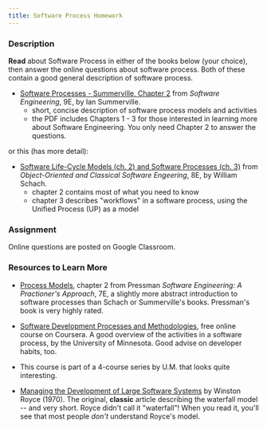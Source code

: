 ```yaml
---
title: Software Process Homework
---
```


### Description

**Read** about Software Process in either of the books below (your choice),
then answer the online questions about software process.
Both of these contain a good general description of software process.

* [Software Processes - Summerville, Chapter 2][summerville] from *Software Engineering*, 9E, by Ian Summerville.
  - short, concise description of software process models and activities
  - the PDF includes Chapters 1 - 3 for those interested in learning more about Software Engineering. You only need Chapter 2 to answer the questions.

or this (has more detail):

* [Software Life-Cycle Models (ch. 2) and Software Processes (ch. 3)][schach] from *Object-Oriented and Classical Software Engeering*, 8E, by William Schach.
  - chapter 2 contains most of what you need to know
  - chapter 3 describes "workflows" in a software process, using the Unified Process (UP) as a model


### Assignment

Online questions are posted on Google Classroom.


### Resources to Learn More

* [Process Models][pressman], chapter 2 from Pressman *Software Engineering: A Practioner's Approach*, 7E, a slightly more abstract introduction to software processes than Schach or Summerville's books. Pressman's book is very highly rated.

* [Software Development Processes and Methodologies](https://www.coursera.org/learn/software-processes/), free online course on Coursera.  A good overview of the activities in a software process, by the University of Minnesota. Good advise on developer habits, too.
 * This course is part of a 4-course series by U.M. that looks quite interesting.

* [Managing the Development of Large Software Systems][royce] by Winston Royce (1970).  The original, **classic** article describing the waterfall model -- and very short. Royce didn't call it "waterfall"! When you read it, you'll see that most people *don't* understand Royce's model.

[summerville]: https://cpske.github.io/ISP/resources/Software-Process-Summerville.pdf
[schach]: https://cpske.github.io/ISP/resources/Software-Process-Schach.pdf
[pressman]: https://cpske.github.io/ISP/resources/Software-Process-Pressman.pdf
[royce]: https://cpske.github.io/ISP/resources/Royce1970-Managing-the-Development-of-Large-Software-Systems.pdf
